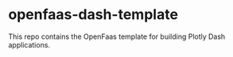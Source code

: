 openfaas-dash-template
===

This repo contains the OpenFaas template for building Plotly Dash applications. 
